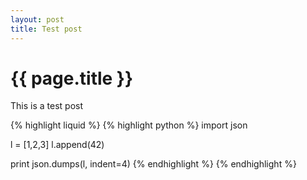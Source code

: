 ```yaml
---
layout: post
title: Test post
---
```


{{ page.title }}
================

This is a test post

{% highlight liquid %}
{% highlight python %}
import json

l = [1,2,3]
l.append(42)

print json.dumps(l, indent=4)
{% endhighlight %}
{% endhighlight %}

